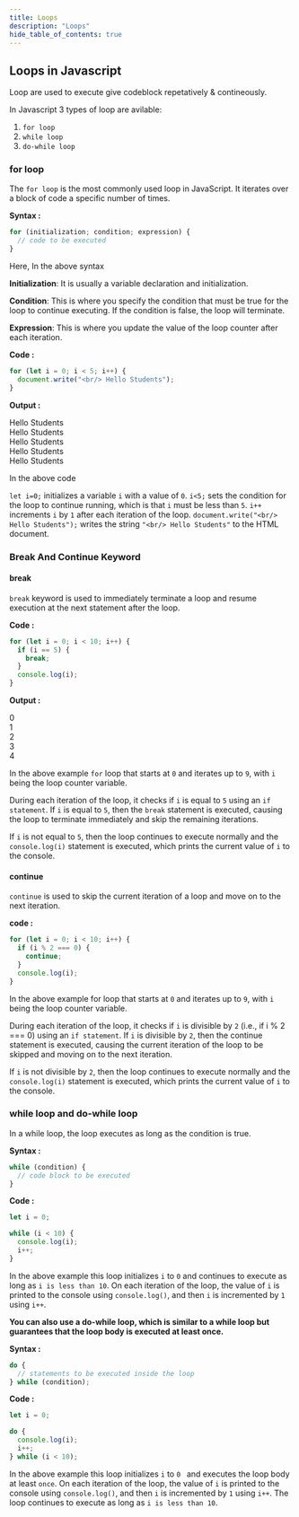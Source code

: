 ```yaml
---
title: Loops
description: "Loops"
hide_table_of_contents: true
---
```


## Loops in Javascript

Loop are used to execute give codeblock repetatively & contineously.

In Javascript 3 types of loop are avilable:

1. `for loop`
2. `while loop`
3. `do-while loop`

### for loop

The `for loop` is the most commonly used loop in JavaScript. It iterates over a block of code a specific number of times.

**Syntax :**

```js
for (initialization; condition; expression) {
  // code to be executed
}
```

Here, In the above syntax

**Initialization**: It is usually a variable declaration and initialization.

**Condition**: This is where you specify the condition that must be true for the loop to continue executing. If the condition is false, the loop will terminate.

**Expression**: This is where you update the value of the loop counter after each iteration.

**Code :**

```js
for (let i = 0; i < 5; i++) {
  document.write("<br/> Hello Students");
}
```

**Output :**

Hello Students <br/>
Hello Students <br/>
Hello Students <br/>
Hello Students <br/>
Hello Students

In the above code

`let i=0;` initializes a variable `i` with a value of `0`. `i<5;` sets the condition for the loop to continue running, which is that `i` must be less than `5`. `i++` increments `i` by `1` after each iteration of the loop. `document.write("<br/> Hello Students");` writes the string `"<br/> Hello Students"` to the HTML document.

### Break And Continue Keyword

#### break

`break` keyword is used to immediately terminate a loop and resume execution at the next statement after the loop.

**Code :**

```js
for (let i = 0; i < 10; i++) {
  if (i == 5) {
    break;
  }
  console.log(i);
}
```

**Output :**

0 <br/>
1 <br/>
2 <br/>
3 <br/>
4 <br/>

In the above example `for` loop that starts at `0` and iterates up to `9`, with `i` being the loop counter variable.

During each iteration of the loop, it checks if `i` is equal to `5` using an `if statement`. If `i` is equal to `5`, then the `break` statement is executed, causing the loop to terminate immediately and skip the remaining iterations.

If `i` is not equal to `5`, then the loop continues to execute normally and the `console.log(i)` statement is executed, which prints the current value of `i` to the console.

#### continue

`continue` is used to skip the current iteration of a loop and move on to the next iteration.

**code :**

```js
for (let i = 0; i < 10; i++) {
  if (i % 2 === 0) {
    continue;
  }
  console.log(i);
}
```

In the above example for loop that starts at `0` and iterates up to `9`, with `i` being the loop counter variable.

During each iteration of the loop, it checks if `i` is divisible by `2` (i.e., if i % 2 === 0) using an `if statement`. If `i` is divisible by `2`, then the continue statement is executed, causing the current iteration of the loop to be skipped and moving on to the next iteration.

If `i` is not divisible by `2`, then the loop continues to execute normally and the `console.log(i)` statement is executed, which prints the current value of `i` to the console.

### while loop and do-while loop

In a while loop, the loop executes as long as the condition is true.

**Syntax :**

```js
while (condition) {
  // code block to be executed
}
```

**Code :**

```js
let i = 0;

while (i < 10) {
  console.log(i);
  i++;
}
```

In the above example this loop initializes `i` to `0` and continues to execute as long as `i is less than 10`. On each iteration of the loop, the value of `i` is printed to the console using `console.log()`, and then `i` is incremented by `1` using `i++`.

**You can also use a do-while loop, which is similar to a while loop but guarantees that the loop body is executed at least once.**

**Syntax :**

```js
do {
  // statements to be executed inside the loop
} while (condition);
```

**Code :**

```js
let i = 0;

do {
  console.log(i);
  i++;
} while (i < 10);
```

In the above example this loop initializes `i` to `0 ` and executes the loop body at least `once`. On each iteration of the loop, the value of `i` is printed to the console using `console.log()`, and then `i` is incremented by `1` using `i++`. The loop continues to execute as long as `i is less than 10`.
